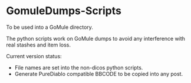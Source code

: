 # GomuleDumps-Scripts

To be used into a GoMule directory.

The python scripts work on GoMule dumps to avoid any interference with real stashes and item loss.

Current version status:
- File names are set into the non-dicos python scripts.
- Generate PureDiablo compatible BBCODE to be copied into any post.
